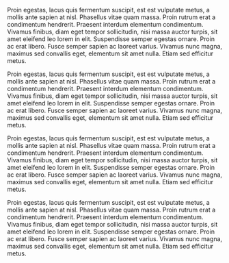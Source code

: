 Proin egestas, lacus quis fermentum suscipit, est est vulputate metus, a mollis ante sapien at nisl. Phasellus vitae quam massa. Proin rutrum erat a condimentum hendrerit. Praesent interdum elementum condimentum. Vivamus finibus, diam eget tempor sollicitudin, nisi massa auctor turpis, sit amet eleifend leo lorem in elit. Suspendisse semper egestas ornare. Proin ac erat libero. Fusce semper sapien ac laoreet varius. Vivamus nunc magna, maximus sed convallis eget, elementum sit amet nulla. Etiam sed efficitur metus.

Proin egestas, lacus quis fermentum suscipit, est est vulputate metus, a mollis ante sapien at nisl. Phasellus vitae quam massa. Proin rutrum erat a condimentum hendrerit. Praesent interdum elementum condimentum. Vivamus finibus, diam eget tempor sollicitudin, nisi massa auctor turpis, sit amet eleifend leo lorem in elit. Suspendisse semper egestas ornare. Proin ac erat libero. Fusce semper sapien ac laoreet varius. Vivamus nunc magna, maximus sed convallis eget, elementum sit amet nulla. Etiam sed efficitur metus.

Proin egestas, lacus quis fermentum suscipit, est est vulputate metus, a mollis ante sapien at nisl. Phasellus vitae quam massa. Proin rutrum erat a condimentum hendrerit. Praesent interdum elementum condimentum. Vivamus finibus, diam eget tempor sollicitudin, nisi massa auctor turpis, sit amet eleifend leo lorem in elit. Suspendisse semper egestas ornare. Proin ac erat libero. Fusce semper sapien ac laoreet varius. Vivamus nunc magna, maximus sed convallis eget, elementum sit amet nulla. Etiam sed efficitur metus.

Proin egestas, lacus quis fermentum suscipit, est est vulputate metus, a mollis ante sapien at nisl. Phasellus vitae quam massa. Proin rutrum erat a condimentum hendrerit. Praesent interdum elementum condimentum. Vivamus finibus, diam eget tempor sollicitudin, nisi massa auctor turpis, sit amet eleifend leo lorem in elit. Suspendisse semper egestas ornare. Proin ac erat libero. Fusce semper sapien ac laoreet varius. Vivamus nunc magna, maximus sed convallis eget, elementum sit amet nulla. Etiam sed efficitur metus.


